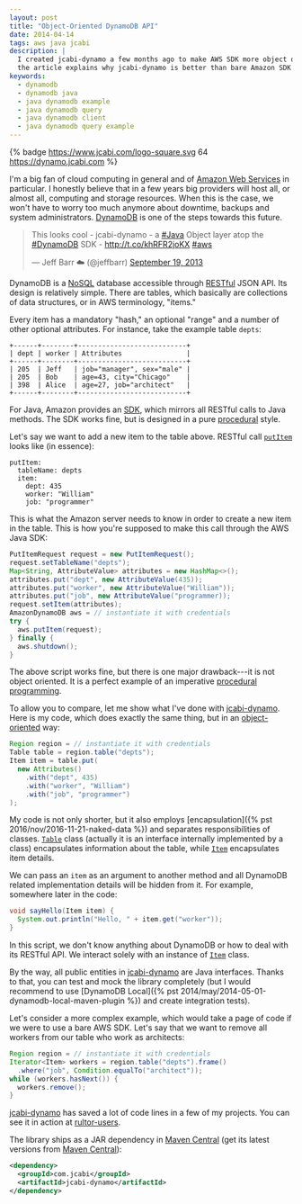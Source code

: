 ```yaml
---
layout: post
title: "Object-Oriented DynamoDB API"
date: 2014-04-14
tags: aws java jcabi
description: |
  I created jcabi-dynamo a few months ago to make AWS SDK more object oriented;
  the article explains why jcabi-dynamo is better than bare Amazon SDK
keywords:
  - dynamodb
  - dynamodb java
  - java dynamodb example
  - java dynamodb query
  - java dynamodb client
  - java dynamodb query example
---
```


{% badge https://www.jcabi.com/logo-square.svg 64 https://dynamo.jcabi.com %}

I'm a big fan of cloud computing in general and of
[Amazon Web Services](http://aws.amazon.com/) in particular. I honestly believe that in a
few years big providers will host all, or almost all, computing and storage
resources. When this is the case, we won't have to worry too much anymore about
downtime, backups and system administrators.
[DynamoDB](http://aws.amazon.com/dynamodb/) is one of the steps towards this
future.

<blockquote class="twitter-tweet" data-lang="en"><p lang="en" dir="ltr">This looks cool - jcabi-dynamo - a <a href="https://twitter.com/hashtag/Java?src=hash&amp;ref_src=twsrc%5Etfw">#Java</a> Object layer atop the <a href="https://twitter.com/hashtag/DynamoDB?src=hash&amp;ref_src=twsrc%5Etfw">#DynamoDB</a> SDK - <a href="http://t.co/khRFR2joKX">http://t.co/khRFR2joKX</a> <a href="https://twitter.com/hashtag/aws?src=hash&amp;ref_src=twsrc%5Etfw">#aws</a></p>&mdash; Jeff Barr ☁️ (@jeffbarr) <a href="https://twitter.com/jeffbarr/status/380813867971915777?ref_src=twsrc%5Etfw">September 19, 2013</a></blockquote>
<script async src="https://platform.twitter.com/widgets.js" charset="utf-8"></script>

<!--more-->

DynamoDB is a [NoSQL](https://en.wikipedia.org/wiki/NoSQL) database accessible
through [RESTful](https://en.wikipedia.org/wiki/Representational_state_transfer)
JSON API. Its design is relatively simple. There are tables, which basically
are collections of data structures, or in AWS terminology, "items."

Every item has a mandatory "hash," an optional "range" and a number of other
optional attributes. For instance, take the example table `depts`:

```text
+------+--------+---------------------------+
| dept | worker | Attributes                |
+------+--------+---------------------------+
| 205  | Jeff   | job="manager", sex="male" |
| 205  | Bob    | age=43, city="Chicago"    |
| 398  | Alice  | age=27, job="architect"   |
+------+--------+---------------------------+
```

For Java, Amazon provides an
[SDK](https://aws.amazon.com/documentation/sdkforjava/), which mirrors all
RESTful calls to Java methods. The SDK works fine, but is designed in a pure
[procedural](https://en.wikipedia.org/wiki/Procedural_programming) style.

Let's say we want to add a new item to the table above. RESTful call
[`putItem`](http://docs.aws.amazon.com/amazondynamodb/latest/APIReference/API_PutItem.html)
looks like (in essence):

```text
putItem:
  tableName: depts
  item:
    dept: 435
    worker: "William"
    job: "programmer"
```

This is what the Amazon server needs to know in order to create a new item in
the table. This is how you're supposed to make this call through the AWS Java
SDK:

```java
PutItemRequest request = new PutItemRequest();
request.setTableName("depts");
Map<String, AttributeValue> attributes = new HashMap<>();
attributes.put("dept", new AttributeValue(435));
attributes.put("worker", new AttributeValue("William"));
attributes.put("job", new AttributeValue("programmer));
request.setItem(attributes);
AmazonDynamoDB aws = // instantiate it with credentials
try {
  aws.putItem(request);
} finally {
  aws.shutdown();
}
```

The above script works fine, but there is one major drawback---it is not
object oriented. It is a perfect example of an imperative [procedural
programming](https://en.wikipedia.org/wiki/Procedural_programming).

To allow you to compare, let me show what I've done with
[jcabi-dynamo](https://dynamo.jcabi.com). Here is my code, which does exactly the
same thing, but in an
[object-oriented](https://en.wikipedia.org/wiki/Object-oriented_programming) way:

```java
Region region = // instantiate it with credentials
Table table = region.table("depts");
Item item = table.put(
  new Attributes()
    .with("dept", 435)
    .with("worker", "William")
    .with("job", "programmer")
);
```

My code is not only shorter, but it also employs
[encapsulation]({% pst 2016/nov/2016-11-21-naked-data %}) and separates
responsibilities of classes.
[`Table`](https://dynamo.jcabi.com/apidocs-0.10/com/jcabi/dynamo/Table.html)
class (actually it is an interface internally implemented by a class)
encapsulates information about the table, while
[`Item`](https://dynamo.jcabi.com/apidocs-0.10/com/jcabi/dynamo/Item.html)
encapsulates item details.

We can pass an `item` as an argument to another method and all DynamoDB related
implementation details will be hidden from it. For example, somewhere later in
the code:

```java
void sayHello(Item item) {
  System.out.println("Hello, " + item.get("worker"));
}
```

In this script, we don't know anything about DynamoDB or how to deal with its
RESTful API. We interact solely with an instance of
[`Item`](https://dynamo.jcabi.com/apidocs-0.10/com/jcabi/dynamo/Item.html) class.

By the way, all public entities in [jcabi-dynamo](https://dynamo.jcabi.com) are
Java interfaces. Thanks to that, you can test and mock the library completely
(but I would recommend to use
[DynamoDB Local]({% pst 2014/may/2014-05-01-dynamodb-local-maven-plugin %})
and create integration tests).

Let's consider a more complex example, which would take a page of code if we
were to use a bare AWS SDK. Let's say that we want to remove all workers from
our table who work as architects:

```java
Region region = // instantiate it with credentials
Iterator<Item> workers = region.table("depts").frame()
  .where("job", Condition.equalTo("architect"));
while (workers.hasNext()) {
  workers.remove();
}
```

[jcabi-dynamo](https://dynamo.jcabi.com) has saved a lot of code lines in a few
of my projects. You can see it in action at
[rultor-users](https://github.com/rultor/rultor/tree/rultor-0.2/rultor-users/src/main/java/com/rultor/users).

The library ships as a JAR dependency in [Maven
Central](https://repo1.maven.org/maven2/com/jcabi/jcabi-dynamo)
(get its latest versions from [Maven Central](http://search.maven.org/)):

```xml
<dependency>
  <groupId>com.jcabi</groupId>
  <artifactId>jcabi-dynamo</artifactId>
</dependency>
```
